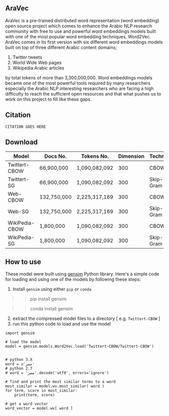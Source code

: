 ## AraVec
AraVec is a pre-trained distributed word representation (word embedding) open source project which comes to enhance the Arabic NLP research
community with free to use and powerful word embeddings models built with one of the most popular word embedding techniques, Word2Vec.
AraVec comes in its first version with six different word embeddings models built on top of three different Arabic content domains;
1. Twitter tweets
2. World Wide Web pages
3. Wikipedia Arabic articles

by total tokens of more than 3,300,000,000.
Word embeddings models became one of the most powerful tools required by many researchers especially the Arabic NLP interesting researchers who are facing
a high difficulty to reach the sufficient open resources and that what pushes us to work on this project to fill like these gaps. 

## Citation
`CITATION GOES HERE`

## Download
Model        	  | Docs No.             | Tokens No.    | Dimension	| Technique 	| Download |
-----        	  | --------             | ----------    | ---------	| --------- 	| -------- |
Twittert-CBOW          | 66,900,000           | 1,090,082,092 | 300	        | CBOW 	        | [Download](https://www.dropbox.com/preview/AraVec/Twt-CBOW.zip?role=personal) |
Twittert-SG          | 66,900,000           | 1,090,082,092 | 300	        | Skip-Gram 	        | [Download](https://www.dropbox.com/preview/AraVec/Twt-SG.zip?role=personal) |
Web-CBOW         | 132,750,000           | 2,225,317,169 | 300	        | CBOW 	        | [Download](https://www.dropbox.com/preview/AraVec/WWW-CBOW.zip?role=personal) |
Web-SG          | 132,750,000           | 2,225,317,169 | 300	        | Skip-Gram 	        | [Download](https://www.dropbox.com/preview/AraVec/WWW-SG.zip?role=personal) |
WikiPedia-CBOW          | 1,800,000           | 1,090,082,092 | 300	        | CBOW 	        | [Download](https://www.dropbox.com/preview/AraVec/Wiki-CBOW.zip?role=personal) |\
WikiPedia-SG          | 1,800,000           | 1,090,082,092 | 300	        | Skip-Gram 	        | [Download](https://www.dropbox.com/preview/AraVec/Wiki-SG.zip?role=personal) |


## How to use
These model were built using [gensim](https://radimrehurek.com/gensim/models/word2vec.html) Python library. Here's a simple code for loading and using
one of the models by following these steps:
1. Install `gensim` using either `pip` or `conda`

>> pip install gensim

>> conda install gensim

2. extract the compressed model files to a directory [ e.g. `Twittert-CBOW` ]
3. run this python code to load and use the model

```
import gensim

# load the model
model = gensim.models.Word2Vec.load('Twittert-CBOW/Twittert-CBOW')


# python 3.X
word = u'مصر'
# python 2.7
# word = 'مصر'.decode('utf8', errors='ignore')

# find and print the most similar terms to a word
most_similar = model.wv.most_similar( word )
for term, score in most_similar:
	print(term, score)
	
# get a word vector
word_vector = model.wv[ word ]

```